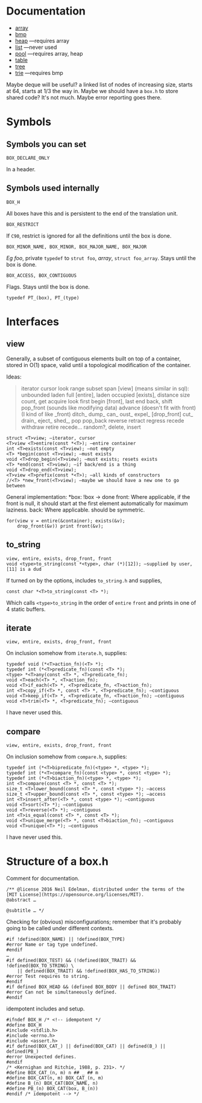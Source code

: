 # Documentation

* [array](array.md)
* [bmp](bmp.md)
* [heap](heap.mb) —requires array
* [list](list.md) —never used
* [pool](pool.md) —requires array, heap
* [table](table.md)
* [tree](tree.md)
* [trie](trie.md) —requires bmp

Maybe deque will be useful? a linked list of nodes of increasing size, starts at 64, starts at
1/3 the way in.
Maybe we should have a `box.h` to store shared code? It's not much. Maybe error
reporting goes there.

# Symbols

## Symbols you can set

	BOX_DECLARE_ONLY
In a header.

## Symbols used internally

	BOX_H
All boxes have this and is persistent to the end of the translation unit.

	BOX_RESTRICT
If `C90`, restrict is ignored for all the definitions until the box is done.

	BOX_MINOR_NAME, BOX_MINOR, BOX_MAJOR_NAME, BOX_MAJOR
_Eg_ _foo_, private `typedef` to `strut foo`, _array_, `struct foo_array`. Stays until the box is done.

	BOX_ACCESS, BOX_CONTIGUOUS
Flags. Stays until the box is done.

	typedef PT_(box), PT_(type)

# Interfaces

## view

Generally, a subset of contiguous elements built on top of a container, stored in O(1) space, valid until a topological modification of the container.

Ideas:
> iterator cursor look range subset span [view] (means similar in sql): unbounded laden full [entire], laden occupied [exists], distance size count, get acquire look first begin [front], last end back, shift pop_front (sounds like modifying data) advance (doesn't fit with front) (I kind of like \_front) ditch_ dump_ can_ oust_ expel_ [drop_front] cut_ drain_ eject_ shed_, pop pop_back reverse retract regress recede withdraw retire recede… random?, delete, insert

	struct <T>view; —iterator, cursor
	<T>view <T>entire(const *<T>); —entire container
	int <T>exists(const <T>view); —not empty
	<T> *begin(const <T>view); —must exists
	void <T>drop_begin(<T>view); —must exists; resets exists
	<T> *end(const <T>view); —if back/end is a thing
	void <T>drop_end(<T>view);
	<T>view <T>prefix(const *<T>); —all kinds of constructors
	//<T> *new_front(<T>view); —maybe we should have a new one to go between

General implementation:
*box: !box -> done
front: Where applicable, if the front is null, it should start at the first element automatically for maximum laziness.
back: Where applicable. should be symmetric.

	for(view v = entire(&container); exists(&v);
		drop_front(&v)) print front(&v);

## to_string

	view, entire, exists, drop_front, front
	void <type>to_string(const *<type>, char (*)[12]); —supplied by user, [11] is a dud

If turned on by the options, includes `to_string.h` and supplies,

	const char *<T>to_string(const <T> *);

Which calls `<type>to_string` in the order of `entire` `front` and prints in one of 4 static buffers.

## iterate

	view, entire, exists, drop_front, front

On inclusion somehow from `iterate.h`, supplies:

	typedef void (*<T>action_fn)(<T> *);
	typedef int (*<T>predicate_fn)(const <T> *);
	<type> *<T>any(const <T> *, <T>predicate_fn);
	void <T>each(<T> *, <T>action_fn);
	void <T>if_each(<T> *, <T>predicate_fn, <T>action_fn);
	int <T>copy_if(<T> *, const <T> *, <T>predicate_fn); —contiguous
	void <T>keep_if(<T> *, <T>predicate_fn, <T>action_fn); —contiguous
	void <T>trim(<T> *, <T>predicate_fn); —contiguous

I have never used this.

## compare

	view, entire, exists, drop_front, front

On inclusion somehow from `compare.h`, supplies:

	typedef int (*<T>bipredicate_fn)(<type> *, <type> *);
	typedef int (*<T>compare_fn)(const <type> *, const <type> *);
	typedef int (*<T>biaction_fn)(<type> *, <type> *);
	int <T>compare(const <T> *, const <T> *);
	size_t <T>lower_bound(const <T> *, const <type> *); —access
	size_t <T>upper_bound(const <T> *, const <type> *); —access
	int <T>insert_after(<T> *, const <type> *); —contiguous
	void <T>sort(<T> *); —contiguous
	void <T>reverse(<T> *); —contiguous
	int <T>is_equal(const <T> *, const <T> *);
	void <T>unique_merge(<T> *, const <T>biaction_fn); —contiguous
	void <T>unique(<T> *); —contiguous

I have never used this.

# Structure of a box.h

Comment for documentation.

	/** @license 2016 Neil Edelman, distributed under the terms of the
	[MIT License](https://opensource.org/licenses/MIT).
	@abstract …

	@subtitle … */

Checking for (obvious) misconfigurations; remember that it's probably going to be called under different contexts.

	#if !defined(BOX_NAME) || !defined(BOX_TYPE)
	#error Name or tag type undefined.
	#endif
	…
	#if defined(BOX_TEST) && (!defined(BOX_TRAIT) && !defined(BOX_TO_STRING) \
		|| defined(BOX_TRAIT) && !defined(BOX_HAS_TO_STRING))
	#error Test requires to string.
	#endif
	#if defined BOX_HEAD && (defined BOX_BODY || defined BOX_TRAIT)
	#error Can not be simultaneously defined.
	#endif

idempotent includes and setup.

	#ifndef BOX_H /* <!-- idempotent */
	#define BOX_H
	#include <stdlib.h>
	#include <errno.h>
	#include <assert.h>
	#if defined(BOX_CAT_) || defined(BOX_CAT) || defined(B_) || defined(PB_)
	#error Unexpected defines.
	#endif
	/* <Kernighan and Ritchie, 1988, p. 231>. */
	#define BOX_CAT_(n, m) n ## _ ## m
	#define BOX_CAT(n, m) BOX_CAT_(n, m)
	#define B_(n) BOX_CAT(BOX_NAME, n)
	#define PB_(n) BOX_CAT(box, B_(n))
	#endif /* idempotent --> */

